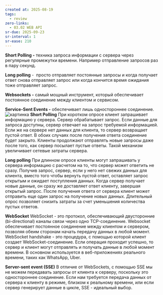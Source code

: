 ```yaml
---
created at: 2025-08-19
tags:
  - review
zero-links:
  - 03.02 WEB API
sr-due: 2025-09-23
sr-interval: 1
sr-ease: 210
---
```

**Short Polling -** техника запроса информации с сервера через регулярные промежутки времени. Например отправление запросов раз в пару секунд.

**Long polling** -  просто отправляет постоянные запросы и когда получает ответ снова отправляет запрос или когда кончится время ожидания тоже отправляет запрос.

**Websockets -** самый мощный инструмент, который обеспечивает постоянное соединение между клиентом и сервисом.

**Service-Sent Events -** обеспечивает лишь одностороннее соединение.
![картинка](https://solid-canidae-759.notion.site/image/https%3A%2F%2Fprod-files-secure.s3.us-west-2.amazonaws.com%2F88b5ae27-ae96-47e9-9b3e-04a5469da5df%2F8dcddcd4-10c6-4f08-8054-c04d8871c85d%2FUntitled.png?table=block&id=145dcd93-9d44-8185-a9b5-e30fe8394fac&spaceId=88b5ae27-ae96-47e9-9b3e-04a5469da5df&width=1360&userId=&cache=v2)
**Short Polling** При коротком опросе клиент запрашивает информацию у сервера. Сервер обрабатывает запрос. Если данные для запроса доступны, сервер отвечает на запрос требуемой информацией. Если же на сервере нет данных для клиента, то сервер возвращает пустой ответ. В обоих случаях после получения ответа соединение будет закрыто. Клиенты продолжают отправлять новые запросы даже после того, как сервер посылает пустые ответы. Такой механизм увеличивает сетевые затраты сервера.

**Long polling** При длинном опросе клиенты могут запрашивать у сервера информацию с расчетом на то, что сервер может ответить не сразу. Получив запрос, сервер, если у него нет свежих данных для клиента, вместо того чтобы вернуть пустой ответ, оставляет запрос открытым и ожидает поступления данных. Когда сервер получает новые данные, он сразу же доставляет ответ клиенту, завершая открытый запрос. После получения ответа от сервера клиент может отправить еще один запрос на получение новых данных. Длительный опрос позволяет снизить затраты за счет уменьшения количества пустых ответов.

**WebSocket** WebSocket - это протокол, обеспечивающий двусторонние (bi-directional) каналы связи через одно TCP-соединение. Websocket обеспечивает постоянное соединение между клиентом и сервером, позволяя обеим сторонам начать передачу данных в любой момент. WebSocket handshake - это процедура, с помощью которой клиент создает WebSocket-соединение. Если операция проходит успешно, то сервер и клиент могут отправлять и получать данные в любой момент времени. В основном используется в веб-приложениях реального времени, таких как WhatsApp, Uber.

**Server-sent event (SSE)** В отличие от WebSockets, с помощью SSE мы не можем передавать запросы от клиента к серверу, поскольку это одностороннее соединение. Если нам требуется передача данных от сервера к клиенту в режиме, близком к реальному времени, или если сервер генерирует данные в цикле, SSE - идеальный выбор.